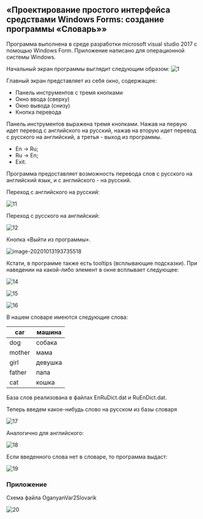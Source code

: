 ## «Проектирование простого интерфейса средствами Windows Forms: создание программы «Словарь»»

Программа выполнена в среде разработки microsoft visual studio 2017 с помощью Windows Form. Приложение написано для операционной системы Windows. 

Начальный экран программы выглядит следующим образом: ![1](C:\Users\OgRob\Desktop\C#\C_sharp_1st_term\md_src\1.PNG)

Главный экран представляет из себя окно, содержащее:

* Панель инструментов с тремя кнопками
* Окно ввода (сверху)
* Окно вывода (снизу)
* Кнопка перевода

 

Панель инструментов выражена тремя кнопками. Нажав на первую идет перевод с английского на русский, нажав на вторую идет перевод с русского на английский, а третья - выход из программы.

* En -> Ru; 
* Ru -> En;
* Exit.

 

Программа предоставляет возможность перевода слов с русского на английский язык, и с английского - на русский. 

Переход с английского на русский:

![11](C:\Users\OgRob\Desktop\C#\C_sharp_1st_term\md_src\11.PNG)

 

Переход с русского на английский:

 

![12](C:\Users\OgRob\Desktop\C#\C_sharp_1st_term\md_src\12.PNG)



 

Кнопка «Выйти из программы». 

![image-20201013193735518](C:\Users\OgRob\AppData\Roaming\Typora\typora-user-images\image-20201013193735518.png)

Кстати, в программе также есть tooltips (всплывающие подсказки). При наведении на какой-либо элемент в окне всплывает следующее: 

 ![14](C:\Users\OgRob\Desktop\C#\C_sharp_1st_term\md_src\14.PNG)

![15](C:\Users\OgRob\Desktop\C#\C_sharp_1st_term\md_src\15.PNG)

![16](C:\Users\OgRob\Desktop\C#\C_sharp_1st_term\md_src\16.PNG)

 

В нашем словаре имеются следующие слова:

| car    | машина  |
| ------ | ------- |
| dog    | собака  |
| mother | мама    |
| girl   | девушка |
| father | папа    |
| cat    | кошка   |

 

База слов реализована в файлах EnRuDict.dat  и RuEnDict.dat.

Теперь введем какое-нибудь слово на русском из базы словаря

![17](C:\Users\OgRob\Desktop\C#\C_sharp_1st_term\md_src\17.PNG)

Аналогично для английского:

![18](C:\Users\OgRob\Desktop\C#\C_sharp_1st_term\md_src\18.PNG)

 

Если введенного слова нет в словаре, то программа выдаст:

![19](C:\Users\OgRob\Desktop\C#\C_sharp_1st_term\md_src\19.PNG)

### Приложение

Схема файла OganyanVar2Slovarik

![20](C:\Users\OgRob\Desktop\C#\C_sharp_1st_term\md_src\20.PNG)